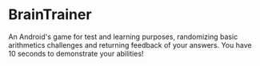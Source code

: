 # **BrainTrainer**

An Android's game for test and learning purposes, randomizing basic arithmetics challenges and returning feedback of your answers. You have 10 seconds to demonstrate your abilities!
